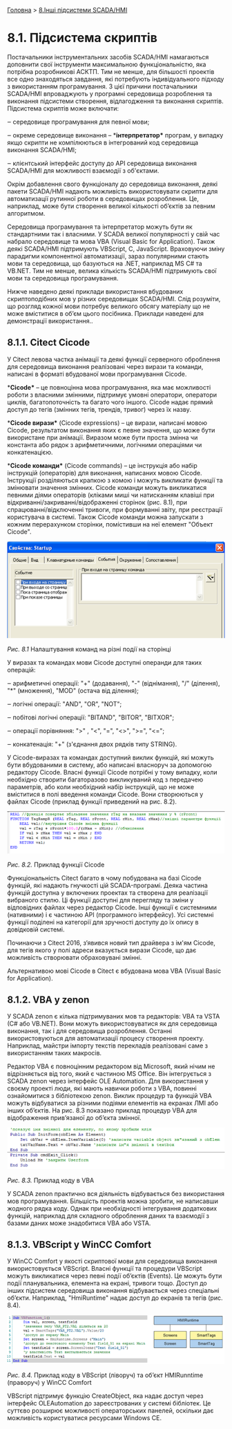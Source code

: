 [Головна](README.md) > [8.Інші підсистеми SCADA/HMI](8.md)

# 8.1. Підсистема скриптів

Постачальники інструментальних засобів SCADA/HMI намагаються доповнити свої інструменти максимальною функціональністю, яка потрібна розробникові АСКТП. Тим не менше, для більшості проектів все одно знаходяться завдання, які потребують індивідуального підходу з використанням програмування. З цієї причини постачальники SCADA/HMI впроваджують у програмні середовища розроблення та виконання підсистеми створення, відлагодження та виконання скриптів. Підсистема скриптів може включати:

‒    середовище програмування для певної мови;

‒    окреме середовище виконання – ***інтерпретатор\*** програм, у випадку якщо скрипти не компілюються в інтегрований код середовища виконання SCADA/HMI;

‒    клієнтський інтерфейс доступу до API середовища виконання SCADA/HMI для можливості взаємодії з об'єктами.  

Окрім добавлення свого функціоналу до середовища виконання, деякі пакети SCADA/HMI надають можливість використовувати скрипти для автоматизації рутинної роботи в середовищах розроблення. Це, наприклад, може бути створення великої кількості об’єктів за певним алгоритмом. 

Середовища програмування та інтерпретатор можуть бути як стандартними так і власними. У SCADA великої популярності у свій час набрало середовище та мова VBA (Visual Basic for Application). Також деякі SCADA/HMI підтримують VBScript, C, JavaScript. Враховуючи зміну парадигми компонентної автоматизації, зараз популярними стають мови та середовища, що базуються на .NET, наприклад MS C# та VB.NET. Тим не менше, велика кількість SCADA/HMI підтримують свої мови та середовища програмування. 

Нижче наведено деякі приклади використання вбудованих скриптоподібних мов у різних середовищах SCADA/HMI. Слід розуміти, що розгляд кожної мови потребує великого обсягу матеріалу що не може вміститися в об’єм цього посібника. Приклади наведені для демонстрації використання..  

## 8.1.1. Citect Cicode

У Citect левова частка анімації та деякі функції серверного оброблення для середовища виконання реалізовані через вирази та команди, написані в форматі вбудованої мови програмування Cicode. 

***Cicode\*** – це повноцінна мова програмування, яка має можливості роботи з власними змінними, підтримує умовні оператори, оператори циклів, багатопоточність та багато чого іншого. Cicode надає прямий доступ до тегів (змінних тегів, трендів, тривог) через їх назву. 

***Cicode вирази\*** (Cicode expressions) – це вирази, написані мовою Cicode, результатом виконання яких є певне значення, що може бути використане при анімації. Виразом може бути проста змінна чи константа або рядок з арифметичними, логічними операціями чи конкатенацією. 

***Cicode команди\*** (Cicode commands) – це інструкція або набір інструкцій (операторів) для виконання, написаних мовою Cicode. Інструкції розділяються крапкою з комою і можуть викликати функції та змінювати значення змінних. Cicode команди можуть викликатися певними діями операторів (кліками миші чи натисканням клавіші при відкриванні/закриванні/відображенні сторінок (рис. 8.1), при спрацюванні/відключенні тривоги, при формуванні звіту, при реєстрації користувача в системі. Також Cicode команди можна запускати з кожним перерахунком сторінки, помістивши на неї елемент "Объект Cicode". 

![](media8/8_1.png)                               

*Рис. 8.1* Налаштування команд на різні події на сторінці

У виразах та командах мови Cicode доступні операнди для таких операцій:

‒    арифметичні операції: "+" (додавання), "-" (віднімання), "/" (ділення), "*" (множення), "MOD" (остача від ділення);

‒    логічні операції: "AND", "OR", "NOT";

‒    побітові логічні операції: "BITAND", "BITOR", "BITXOR";

‒    операції порівняння: ">" , "<", "=", "<>", ">=", "<=";

‒    конкатенація: "+" (з'єднання двох рядків типу STRING).

У Cicode-виразах та командах доступний виклик функцій, які можуть бути вбудованими в систему, або написані власноруч за допомогою редактору Cicode. Власні функції Cicode потрібні у тому випадку, коли необхідно створити багаторазово викликуваний код з передачею параметрів, або коли необхідний набір інструкцій, що не може вміститися в полі введення команди Cicode. Вони створюються у файлах Cicode (приклад функції приведений на рис. 8.2).

![](media8/8_2.png) 

*Рис. 8.2.* Приклад функції Cicode

Функціональність Citect багато в чому побудована на базі Cicode функцій, які надають гнучкості цій SCADA-програмі. Деяка частина функцій доступна у включених проектах та створена для реалізації вибраного стилю. Ці функції доступні для перегляду та зміни у відповідних файлах через редактор Cicode. Інші функції є системними (нативними) і є частиною API (програмного інтерфейсу). Усі системні функції поділені на категорії для зручності доступу до їх опису в довідковій системі. 

Починаючи з Citect 2016, з’явився новий тип драйвера з ім'ям Cicode, для тегів якого у полі адреси вказується вирази Cicode, що дає можливість створювати обраховувані змінні. 

Альтернативою мові Cicode в Citect є вбудована мова VBA (Visual Basic for Application).

## 8.1.2. VBA у zenon

У SCADA zenon є кілька підтримуваних мов та редакторів: VBA та VSTA (C# або VB.NET). Вони можуть використовуватися як для середовища виконання, так і для середовища розроблення. Останні використовуються для автоматизації процесу створення проекту. Наприклад, майстри імпорту текстів перекладів реалізовані саме з використанням таких макросів.

Редактор VBA є повноцінним редактором від Microsoft, який нічим не відрізняється від того, який є частиною MS Office. Він інтегрується з SCADA zenon через інтерфейс OLE Automation. Для використання у своєму проекті люди, які мають навички роботи з VBA, повинні ознайомитися з бібліотекою zenon. Виклик процедур та функцій VBA можуть відбуватися за різними подіями елементів на екранах ЛМІ або інших об’єктів. На рис. 8.3 показано приклад процедур VBA для відображення прив’язаної до об’єкта змінної.

![](media8/8_3.png)  

*Рис. 8.3.* Приклад коду в VBA

У SCADA zenon практично вся діяльність відбувається без використання мов програмування. Більшість проектів можна зробити, не написавши жодного рядка коду. Однак при необхідності інтегрування додаткових функцій, наприклад для складного оброблення даних та взаємодії з базами даних може знадобитися VBA або VSTA. 

## 8.1.3. VBScript у WinCC Comfort

У WinCC Comfort у якості скриптової мови для середовища виконання використовується VBScript. Власні функції та процедури VBScript можуть викликатися через певні події об’єктів (Events). Це можуть бути події планувальника, елемента на екрані, тривоги тощо. Доступ до інших підсистем середовища виконання відбувається через спеціальні об’єкти. Наприклад, "HmiRuntime" надає доступ до екранів та тегів (рис. 8.4). 

 

![](media8/8_4.png) 

*Рис. 8.4.* Приклад коду в VBScript (ліворуч) та об’єкт HMIRunntime (праворуч) у WinCC Comfort

VBScript підтримує функцію CreateObject, яка надає доступ через інтерфейс OLEAutomation до зареєстрованих у системі бібліотек. Це суттєво розширює можливості операторських панелей, оскільки дає можливість користуватися ресурсами Windows CE.